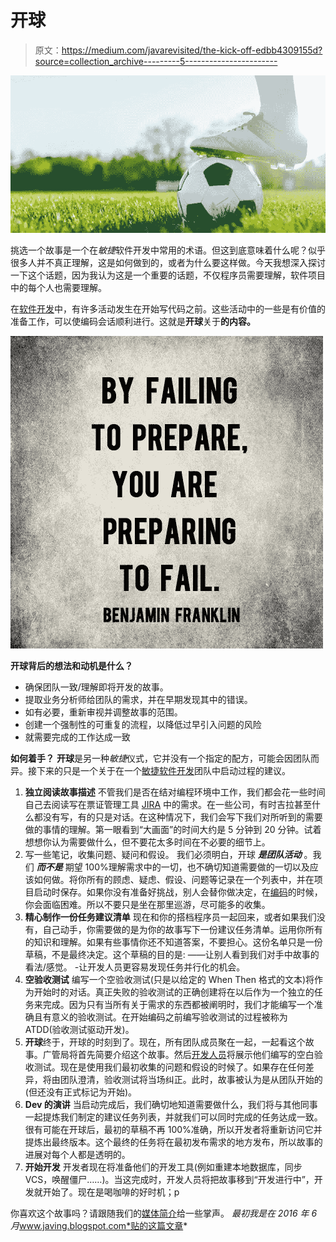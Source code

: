 # 开球

> 原文：<https://medium.com/javarevisited/the-kick-off-edbb4309155d?source=collection_archive---------5----------------------->

![](img/4a0be202ef3599175a1d89c3bf8068c4.png)

挑选一个故事是一个在*敏捷*软件开发中常用的术语。但这到底意味着什么呢？似乎很多人并不真正理解，这是如何做到的，或者为什么要这样做。今天我想深入探讨一下这个话题，因为我认为这是一个重要的话题，不仅程序员需要理解，软件项目中的每个人也需要理解。

在[软件开发](/javarevisited/top-10-pluralsight-courses-to-learn-programming-and-software-development-during-covid-19-stay-at-30b7d8a4f88f)中，有许多活动发生在开始写代码之前。这些活动中的一些是有价值的准备工作，可以使编码会话顺利进行。这就是**开球**关于**的内容。**

[![](img/9f3244f9ef9e0e4b3d60d817bdbb094a.png)](https://javarevisited.blogspot.com/2019/01/10-things-every-programmer-and-software-engineer-should-know.html)

**开球背后的想法和动机是什么？**

*   确保团队一致/理解即将开发的故事。
*   提取业务分析师给团队的需求，并在早期发现其中的错误。
*   如有必要，重新审视并调整故事的范围。
*   创建一个强制性的可重复的流程，以降低过早引入问题的风险
*   就需要完成的工作达成一致

**如何着手？** **开球**是另一种*敏捷*仪式，它并没有一个指定的配方，可能会因团队而异。接下来的只是一个关于在一个[敏捷软件开发](https://javarevisited.blogspot.com/2017/06/top-5-books-to-learn-agile-and-scrum-methodology.html)团队中启动过程的建议。

1.  **独立阅读故事描述**
    不管我们是否在结对编程环境中工作，我们都会花一些时间自己去阅读写在票证管理工具 [JIRA](https://javarevisited.blogspot.com/2020/08/top-5-courses-to-learn-jira-for.html) 中的需求。在一些公司，有时吉拉甚至什么都没有写，有的只是对话。在这种情况下，我们会写下我们对所听到的需要做的事情的理解。第一眼看到“大画面”的时间大约是 5 分钟到 20 分钟。试着想想你认为需要做什么，但不要花太多时间在不必要的细节上。
2.  写一些笔记，收集问题、疑问和假设。
    我们必须明白，开球 ***是团队活动*** 。我们 ***而不是*** 期望 100%理解需求中的一切，也不确切知道需要做的一切以及应该如何做。将你所有的顾虑、疑虑、假设、问题等记录在一个列表中，并在项目启动时保存。如果你没有准备好挑战，别人会替你做决定，在[编码](/javarevisited/7-best-coding-course-to-learn-programming-with-zero-experience-in-2020-52f7d0d9cb80)的时候，你会面临困难。所以不要只是坐在那里巡游，尽可能多的收集。
3.  **精心制作一份任务建议清单**
    现在和你的搭档程序员一起回来，或者如果我们没有，自己动手，你需要做的是为你的故事写下一份建议任务清单。运用你所有的知识和理解。如果有些事情你还不知道答案，不要担心。这份名单只是一份草稿，不是最终决定。这个草稿的目的是:
    ——让别人看到我们对手中故事的看法/感觉。
    -让开发人员更容易发现任务并行化的机会。
4.  **空验收测试**
    编写一个空验收测试(只是以给定的 When Then 格式的文本)将作为开始时的对话。真正失败的验收测试的正确创建将在以后作为一个独立的任务来完成。因为只有当所有关于需求的东西都被阐明时，我们才能编写一个准确且有意义的验收测试。在开始编码之前编写验收测试的过程被称为 ATDD(验收测试驱动开发)。
5.  **开球**终于，开球的时刻到了。现在，所有团队成员聚在一起，一起看这个故事。广管局将首先简要介绍这个故事。然后[开发人员](/javarevisited/top-10-online-courses-to-become-a-fullstack-web-developer-in-2020-d608a6b63232)将展示他们编写的空白验收测试。现在是使用我们最初收集的问题和假设的时候了。如果存在任何差异，将由团队澄清，验收测试将当场纠正。此时，故事被认为是从团队开始的(但还没有正式标记为开始)。
6.  **Dev 的演讲** 当启动完成后，我们确切地知道需要做什么，我们将与其他同事一起提炼我们制定的建议任务列表，并就我们可以同时完成的任务达成一致。很有可能在开球后，最初的草稿不再 100%准确，所以开发者将重新访问它并提炼出最终版本。这个最终的任务将在最初发布需求的地方发布，所以故事的进展对每个人都是透明的。
7.  **开始开发**
    开发者现在将准备他们的开发工具(例如重建本地数据库，同步 VCS，唤醒僵尸……)。当这完成时，开发人员将把故事移到“开发进行中”，开发就开始了。现在是喝咖啡的好时机；p

你喜欢这个故事吗？请跟随我们的[媒体简介](/@javing.uk)给一些掌声。
*最初我是在 2016 年 6 月*www.javing.blogspot.com*贴的这篇文章*